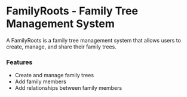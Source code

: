 # FamilyRoots - Family Tree Management System

A FamilyRoots is a family tree management system that allows users to create, manage, and share their family trees.

### Features

- Create and manage family trees
- Add family members
- Add relationships between family members
